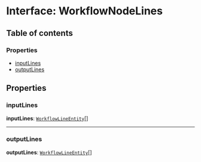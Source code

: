 # Interface: WorkflowNodeLines

## Table of contents

### Properties

* [inputLines](/auto-docs/free-layout-core/interfaces/WorkflowNodeLines.md#inputlines)
* [outputLines](/auto-docs/free-layout-core/interfaces/WorkflowNodeLines.md#outputlines)

## Properties

### inputLines

**inputLines**: [`WorkflowLineEntity`](/auto-docs/free-layout-core/classes/WorkflowLineEntity.md)\[]

***

### outputLines

**outputLines**: [`WorkflowLineEntity`](/auto-docs/free-layout-core/classes/WorkflowLineEntity.md)\[]
